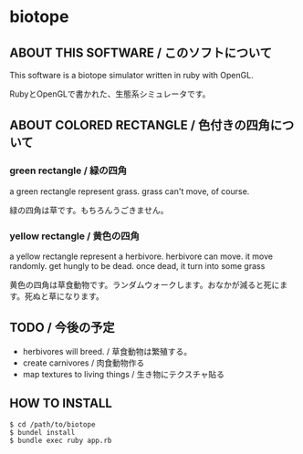 # biotope

## ABOUT THIS SOFTWARE / このソフトについて

This software is a biotope simulator written in ruby with OpenGL.

RubyとOpenGLで書かれた、生態系シミュレータです。

## ABOUT COLORED RECTANGLE / 色付きの四角について

### green rectangle / 緑の四角

a green rectangle represent grass. grass can't move, of course.

緑の四角は草です。もちろんうごきません。

### yellow rectangle / 黄色の四角

a yellow rectangle represent a herbivore. herbivore can move. it move randomly. get hungly to be dead. once dead, it turn into some grass

黄色の四角は草食動物です。ランダムウォークします。おなかが減ると死にます。死ぬと草になります。


## TODO / 今後の予定

* herbivores will breed. / 草食動物は繁殖する。
* create carnivores / 肉食動物作る
* map textures to living things / 生き物にテクスチャ貼る

## HOW TO INSTALL

    $ cd /path/to/biotope
    $ bundel install
    $ bundle exec ruby app.rb